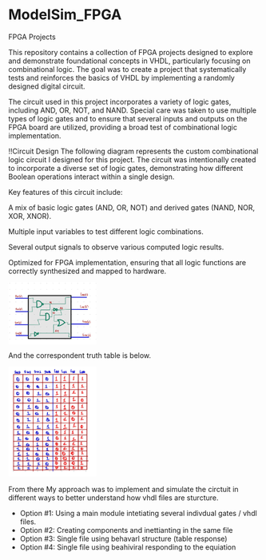 # ModelSim_FPGA
FPGA Projects

This repository contains a collection of FPGA projects designed to explore and demonstrate foundational concepts in VHDL, particularly focusing on combinational logic. The goal was to create a project that systematically tests and reinforces the basics of VHDL by implementing a randomly designed digital circuit.

The circuit used in this project incorporates a variety of logic gates, including AND, OR, NOT, and NAND. Special care was taken to use multiple types of logic gates and to ensure that several inputs and outputs on the FPGA board are utilized, providing a broad test of combinational logic implementation.

!!Circuit Design
The following diagram represents the custom combinational logic circuit I designed for this project. The circuit was intentionally created to incorporate a diverse set of logic gates, demonstrating how different Boolean operations interact within a single design.

Key features of this circuit include:

A mix of basic logic gates (AND, OR, NOT) and derived gates (NAND, NOR, XOR, XNOR).

Multiple input variables to test different logic combinations.

Several output signals to observe various computed logic results.

Optimized for FPGA implementation, ensuring that all logic functions are correctly synthesized and mapped to hardware.

 <img src="https://github.com/EdwinMarteZorrilla/ModelSim_FPGA/blob/main/img/circuit.jpg" width=35% height=35%  align="center">  

 And the correspondent truth table is below.
 
 <img src="https://github.com/EdwinMarteZorrilla/ModelSim_FPGA/blob/main/img/table.jpg" width=35% height=35%>

From there My approach was to implement and simulate the circtuit in different ways to better understand how vhdl files are sturcture.

* Option #1: Using a main module intetiating several indivdual gates / vhdl files.
* Option #2: Creating components and inettianting in the same file
* Option #3: Single file using behavarl structure (table response)
* Option #4: Single file using beahiviral responding to the equiation
